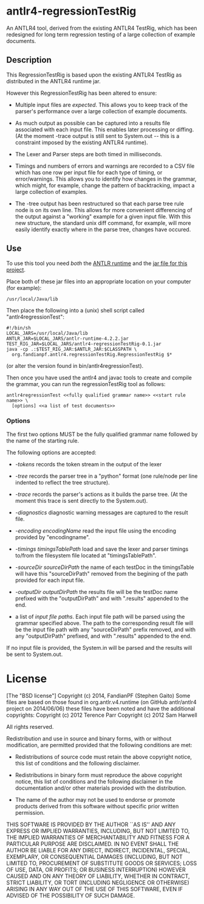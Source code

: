 # antlr4-regressionTestRig

An ANTLR4 tool, derived from the existing ANTLR4 TestRig, which has been
redesigned for long term regression testing of a large collection of example
documents.

## Description

This RegressionTestRig is based upon the existing ANTLR4 TestRig as distributed
in the ANTLR4 runtime jar.  

However this RegressionTestRig has been altered to ensure:

* Multiple input files are *expected*. This allows you to keep track of the
parser's performance over a large collection of example documents.

* As much output as possible can be captured into a results file associated with
each input file. This enables later processing or diffing. (At the moment -trace
output is still sent to System.out -- this is a constraint imposed by the
existing ANTLR4 runtime).

* The Lexer and Parser steps are both timed in milliseconds.

* Timings and numbers of errors and warnings are recorded to a CSV file which
has one row per input file for each type of timing, or error/warnings. This
allows you to identify how changes in the grammar, which might, for example,
change the pattern of backtracking, impact a large collection of examples.

* The -tree output has been restructured so that each parse tree rule node is on
its own line. This allows for more convenient differencing of the output against
a "working" example for a given input file. With this new structure, the
standard unix diff command, for example, will more easily identify exactly where
in the parse tree, changes have occured.

## Use

To use this tool you need *both* the [ANTLR
runtime](http://www.antlr.org/download.html) and the [jar file for this
project](http://fandianpf.github.io/antlr/antlr4-regressionTestRig/index.html).

Place both of these jar files into an appropriate location on your computer (for
example):

    /usr/local/Java/lib
    
Then place the following into a (unix) shell script called
"antlr4regressionTest":

    #!/bin/sh
    LOCAL_JARS=/usr/local/Java/lib
    ANTLR_JAR=$LOCAL_JARS/antlr-runtime-4.2.2.jar
    TEST_RIG_JAR=$LOCAL_JARS/antlr4-regressionTestRig-0.1.jar
    java -cp .:$TEST_RIG_JAR:$ANTLR_JAR:$CLASSPATH \
      org.fandianpf.antlr4.regressionTestRig.RegressionTestRig $*

(or alter the version found in bin/antlr4regressionTest).

Then once you have used the antlr4 and javac tools to create and compile the
grammar, you can run the regressionTestRig tool as follows:

    antlr4regressionTest <<fully qualified grammar name>> <<start rule name>> \
      [options] <<a list of test documents>>

### Options

The first two options MUST be the fully qualified grammar name followed by the
name of the starting rule.

The following options are accepted:

* *-tokens* records the token stream in the output of the lexer

* *-tree* records the parser tree in a "python" format (one rule/node per line
indented to reflect the tree structure).

* *-trace* records the parser's actions as it builds the parse tree. (At the
moment this trace is sent directly to the System.out).

* *-diagnostics* diagnostic warning messages are captured to the result file.

* *-encoding encodingName* read the input file using the encoding provided by
"encodingname".

* *-timings timingsTablePath* load and save the lexer and parser timings to/from
the filesystem file located at "timingsTablePath".

* *-sourceDir sourceDirPath* the name of each testDoc in the timingsTable will
have this "sourceDirPath" removed from the begining of the path provided for
each input file.

* *-outputDir outputDirPath* the results file will be the testDoc name prefixed
with the "outputDirPath" and with ".results" appended to the end.

* a list of *input file paths*. Each input file path will be parsed using the
grammar specified above. The path to the corresponding result file will be the
input file path with any "sourceDirPath" prefix removed, and with any
"outputDirPath" prefixed, and with ".results" appended to the end.

If no input file is provided, the System.in will be parsed and the results will
be sent to System.out.

# License

[The "BSD license"]
 Copyright (c) 2014, FandianPF (Stephen Gaito)
   Some files are based on those found in org.antlr.v4.runtime
     (on GitHub antlr/antlr4 project on 2014/06/06)
   these files have been noted and have the additional copyrights: 
     Copyright (c) 2012 Terence Parr
     Copyright (c) 2012 Sam Harwell

 All rights reserved.

 Redistribution and use in source and binary forms, with or without
 modification, are permitted provided that the following conditions are met:

 * Redistributions of source code must retain the above copyright notice, this
 list of conditions and the following disclaimer.
    
 * Redistributions in binary form must reproduce the above copyright notice,
 this list of conditions and the following disclaimer in the documentation
 and/or other materials provided with the distribution.
    
 * The name of the author may not be used to endorse or promote products derived
 from this software without specific prior written permission.

 THIS SOFTWARE IS PROVIDED BY THE AUTHOR ``AS IS'' AND ANY EXPRESS OR IMPLIED
 WARRANTIES, INCLUDING, BUT NOT LIMITED TO, THE IMPLIED WARRANTIES OF
 MERCHANTABILITY AND FITNESS FOR A PARTICULAR PURPOSE ARE DISCLAIMED. IN NO
 EVENT SHALL THE AUTHOR BE LIABLE FOR ANY DIRECT, INDIRECT, INCIDENTAL, SPECIAL,
 EXEMPLARY, OR CONSEQUENTIAL DAMAGES (INCLUDING, BUT NOT LIMITED TO, PROCUREMENT
 OF SUBSTITUTE GOODS OR SERVICES; LOSS OF USE, DATA, OR PROFITS; OR BUSINESS
 INTERRUPTION) HOWEVER CAUSED AND ON ANY THEORY OF LIABILITY, WHETHER IN
 CONTRACT, STRICT LIABILITY, OR TORT (INCLUDING NEGLIGENCE OR OTHERWISE) ARISING
 IN ANY WAY OUT OF THE USE OF THIS SOFTWARE, EVEN IF ADVISED OF THE POSSIBILITY
 OF SUCH DAMAGE.



